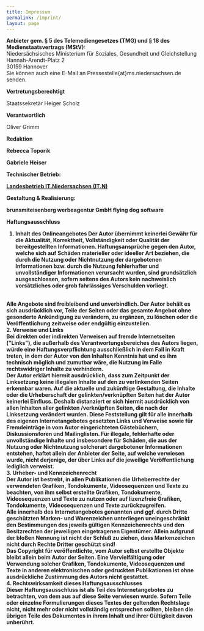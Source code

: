 ```yaml
---
title: Impressum
permalink: /imprint/
layout: page
---
```


<b>Anbieter gem. § 5 des Telemediengesetzes (TMG) und § 18 des Medienstaatsvertrags (MStV):</b>
<br>
Niedersächsisches Ministerium für Soziales, Gesundheit und Gleichstellung<br>
Hannah-Arendt-Platz 2<br>
30159 Hannover
<br>
Sie können auch eine E-Mail an Pressestelle{at}ms.niedersachsen.de senden.

<b>Vertretungsberechtigt</b>

Staatssekretär Heiger Scholz

<b>Verantwortlich</b>

Oliver Grimm

<b>Redaktion<b>

Rebecca Toporik

Gabriele Heiser

Technischer Betrieb:

[Landesbetrieb IT.Niedersachsen (IT.N)](http://www.it.niedersachsen.de/startseite/)

Gestaltung & Realisierung:

brunsmiteisenberg werbeagentur GmbH
flying dog software

Haftungsausschluss


1. Inhalt des Onlineangebotes
Der Autor übernimmt keinerlei Gewähr für die Aktualität, Korrektheit, Vollständigkeit oder Qualität der bereitgestellten Informationen. Haftungsansprüche gegen den Autor, welche sich auf Schäden materieller oder ideeller Art beziehen, die durch die Nutzung oder Nichtnutzung der dargebotenen Informationen bzw. durch die Nutzung fehlerhafter und unvollständiger Informationen verursacht wurden, sind grundsätzlich ausgeschlossen, sofern seitens des Autors kein nachweislich vorsätzliches oder grob fahrlässiges Verschulden vorliegt.
<br>
Alle Angebote sind freibleibend und unverbindlich. Der Autor behält es sich ausdrücklich vor, Teile der Seiten oder das gesamte Angebot ohne gesonderte Ankündigung zu verändern, zu ergänzen, zu löschen oder die Veröffentlichung zeitweise oder endgültig einzustellen.
<br>
2. Verweise und Links
<br>
Bei direkten oder indirekten Verweisen auf fremde Internetseiten ("Links"), die außerhalb des Verantwortungsbereiches des Autors liegen, würde eine Haftungsverpflichtung ausschließlich in dem Fall in Kraft treten, in dem der Autor von den Inhalten Kenntnis hat und es ihm technisch möglich und zumutbar wäre, die Nutzung im Falle rechtswidriger Inhalte zu verhindern.
<br>
Der Autor erklärt hiermit ausdrücklich, dass zum Zeitpunkt der Linksetzung keine illegalen Inhalte auf den zu verlinkenden Seiten erkennbar waren. Auf die aktuelle und zukünftige Gestaltung, die Inhalte oder die Urheberschaft der gelinkten/verknüpften Seiten hat der Autor keinerlei Einfluss. Deshalb distanziert er sich hiermit ausdrücklich von allen Inhalten aller gelinkten /verknüpften Seiten, die nach der Linksetzung verändert wurden. Diese Feststellung gilt für alle innerhalb des eigenen Internetangebotes gesetzten Links und Verweise sowie für Fremdeinträge in vom Autor eingerichteten Gästebüchern, Diskussionsforen und Mailinglisten. Für illegale, fehlerhafte oder unvollständige Inhalte und insbesondere für Schäden, die aus der Nutzung oder Nichtnutzung solcherart dargebotener Informationen entstehen, haftet allein der Anbieter der Seite, auf welche verwiesen wurde, nicht derjenige, der über Links auf die jeweilige Veröffentlichung lediglich verweist.
<br>
3. Urheber- und Kennzeichenrecht
<br>
Der Autor ist bestrebt, in allen Publikationen die Urheberrechte der verwendeten Grafiken, Tondokumente, Videosequenzen und Texte zu beachten, von ihm selbst erstellte Grafiken, Tondokumente, Videosequenzen und Texte zu nutzen oder auf lizenzfreie Grafiken, Tondokumente, Videosequenzen und Texte zurückzugreifen.
<br>
Alle innerhalb des Internetangebotes genannten und ggf. durch Dritte geschützten Marken- und Warenzeichen unterliegen uneingeschränkt den Bestimmungen des jeweils gültigen Kennzeichenrechts und den Besitzrechten der jeweiligen eingetragenen Eigentümer. Allein aufgrund der bloßen Nennung ist nicht der Schluß zu ziehen, dass Markenzeichen nicht durch Rechte Dritter geschützt sind!
<br>
Das Copyright für veröffentlichte, vom Autor selbst erstellte Objekte bleibt allein beim Autor der Seiten. Eine Vervielfältigung oder Verwendung solcher Grafiken, Tondokumente, Videosequenzen und Texte in anderen elektronischen oder gedruckten Publikationen ist ohne ausdrückliche Zustimmung des Autors nicht gestattet.
<br>
4. Rechtswirksamkeit dieses Haftungsausschlusses
<br>
Dieser Haftungsausschluss ist als Teil des Internetangebotes zu betrachten, von dem aus auf diese Seite verwiesen wurde. Sofern Teile oder einzelne Formulierungen dieses Textes der geltenden Rechtslage nicht, nicht mehr oder nicht vollständig entsprechen sollten, bleiben die übrigen Teile des Dokumentes in ihrem Inhalt und ihrer Gültigkeit davon unberührt.
